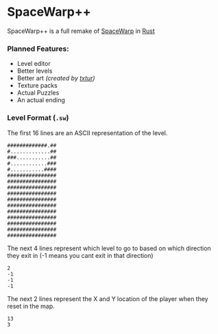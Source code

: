 # SpaceWarp++

SpaceWarp++ is a full remake of [SpaceWarp](https://github.com/Wam25/SpaceWarp) in [Rust](https://www.rust-lang.org/)

### Planned Features:
 - Level editor
 - Better levels
 - Better art *(created by [txtur](https://github.com/txtur))*
 - Texture packs
 - Actual Puzzles
 - An actual ending

### Level Format (`.sw`)
The first 16 lines are an ASCII representation of the level.

```
#############.##
#.............##
###...........##
#............###
#...........####
################
################
################
################
################
################
################
################
################
################
################
```
The next 4 lines represent which level to go to based on which direction they exit in (-1 means you cant exit in that direction)
```
2
-1
-1
-1
```
The next 2 lines represent the X and Y location of the player when they reset in the map.
```
13
3
```